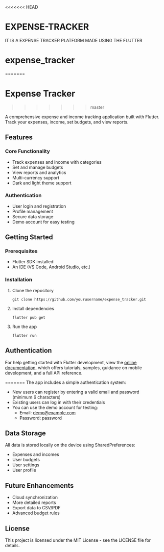 <<<<<<< HEAD

# EXPENSE-TRACKER
IT IS A EXPENSE TRACKER PLATFORM MADE USING THE FLUTTER 

# expense_tracker
=======
# Expense Tracker
>>>>>>> master

A comprehensive expense and income tracking application built with Flutter. Track your expenses, income, set budgets, and view reports.

## Features

### Core Functionality
- Track expenses and income with categories
- Set and manage budgets
- View reports and analytics
- Multi-currency support
- Dark and light theme support

### Authentication
- User login and registration
- Profile management
- Secure data storage
- Demo account for easy testing

## Getting Started

### Prerequisites
- Flutter SDK installed
- An IDE (VS Code, Android Studio, etc.)

### Installation
1. Clone the repository
   ```
   git clone https://github.com/yourusername/expense_tracker.git
   ```
2. Install dependencies
   ```
   flutter pub get
   ```
3. Run the app
   ```
   flutter run
   ```

## Authentication


For help getting started with Flutter development, view the
[online documentation](https://docs.flutter.dev/), which offers tutorials,
samples, guidance on mobile development, and a full API reference.

=======
The app includes a simple authentication system:
- New users can register by entering a valid email and password (minimum 6 characters)
- Existing users can log in with their credentials
- You can use the demo account for testing:
  - Email: demo@example.com
  - Password: password

## Data Storage

All data is stored locally on the device using SharedPreferences:
- Expenses and incomes
- User budgets
- User settings
- User profile

## Future Enhancements
- Cloud synchronization
- More detailed reports
- Export data to CSV/PDF
- Advanced budget rules

## License
This project is licensed under the MIT License - see the LICENSE file for details.


